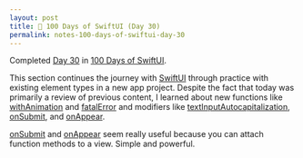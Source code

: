 ```yaml
---
layout: post
title: 📔 100 Days of SwiftUI (Day 30)
permalink: notes-100-days-of-swiftui-day-30
---
```


Completed [Day 30](https://www.hackingwithswift.com/100/swiftui/30) in [100 Days of SwiftUI](https://www.hackingwithswift.com/100/swiftui).

This section continues the journey with [SwiftUI](https://developer.apple.com/documentation/swiftui) through practice with existing element types in a new app project. Despite the fact that today was primarily a review of previous content, I learned about new functions like [withAnimation](https://developer.apple.com/documentation/swiftui/withanimation(_:_:)) and [fatalError](https://developer.apple.com/documentation/swift/fatalerror(_:file:line:)) and modifiers like [textInputAutocapitalization](https://developer.apple.com/documentation/swiftui/view/textinputautocapitalization(_:)),  [onSubmit](https://developer.apple.com/documentation/swiftui/view/onsubmit(of:_:)), and  [onAppear](https://developer.apple.com/documentation/swiftui/view/onappear(perform:)).

[onSubmit](https://developer.apple.com/documentation/swiftui/view/onsubmit(of:_:))  and  [onAppear](https://developer.apple.com/documentation/swiftui/view/onappear(perform:)) seem really useful because you can attach function methods to a view. Simple and powerful.
